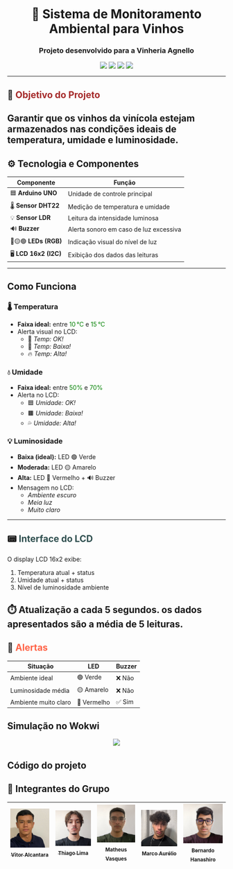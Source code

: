 
<h1 align="center">🍷 Sistema de Monitoramento Ambiental para Vinhos</h1>
<h3 align="center">Projeto desenvolvido para a <strong>Vinheria Agnello</strong></h3>

<p align="center">
  <img src="https://img.shields.io/badge/Arduino-UNO-00979D?style=for-the-badge&logo=arduino&logoColor=white">
  <img src="https://img.shields.io/badge/Sensor-DHT22-yellow?style=for-the-badge">
  <img src="https://img.shields.io/badge/Sensor-LDR-orange?style=for-the-badge">
  <img src="https://img.shields.io/badge/Display-LCD_16x2-blue?style=for-the-badge">
</p>

---

## 📌 <span style="color:#A52A2A">Objetivo do Projeto</span>

Garantir que os vinhos da **vinícola** estejam armazenados nas **condições ideais de temperatura, umidade e luminosidade.**
---


## ⚙️ <span>Tecnologia e Componentes</span>

| Componente         | Função                              |
|--------------------|--------------------------------------|
| 🟦 **Arduino UNO**      | Unidade de controle principal        |
| 🌡 **Sensor DHT22**     | Medição de temperatura e umidade     |
| 💡 **Sensor LDR**       | Leitura da intensidade luminosa      |
| 🔊 **Buzzer**            | Alerta sonoro em caso de luz excessiva |
| 🔴🟡🟢 **LEDs (RGB)**     | Indicação visual do nível de luz     |
| 🖥 **LCD 16x2 (I2C)**   | Exibição dos dados das leituras     |

---

##  <span>Como Funciona</span>

### 🌡️ Temperatura

- **Faixa ideal:** entre <span style="color:green">10 °C</span> e <span style="color:green">15 °C</span>
- Alerta visual no LCD:
  - 🔵 *Temp: OK!* 
  - 🥶 *Temp: Baixa!* 
  - 🔥 *Temp: Alta!*

### 💧 Umidade

- **Faixa ideal:** entre <span style="color:green">50%</span> e <span style="color:green">70%</span>
- Alerta no LCD:
  - 🟦 *Umidade: OK!*  
  - 🟫 *Umidade: Baixa!*  
  - 💦 *Umidade: Alta!*

### 💡 Luminosidade

- **Baixa (ideal):** LED 🟢 Verde  
- **Moderada:** LED 🟡 Amarelo  
- **Alta:** LED 🔴 Vermelho + 🔊 Buzzer  
- Mensagem no LCD:
  - *Ambiente escuro*
  - *Meia luz*
  - *Muito claro*

---

## 📟 <span style="color:#2F4F4F">Interface do LCD</span>

O display LCD 16x2 exibe:

1. Temperatura atual + status
2. Umidade atual + status
3. Nível de luminosidade ambiente

⏱️ **Atualização a cada 5 segundos.**
**os dados apresentados são a média de 5 leituras.**
---

## 🚨 <span style="color:#FF6347">Alertas</span>

| Situação              | LED      | Buzzer |
|-----------------------|----------|--------|
| Ambiente ideal        | 🟢 Verde  | ❌ Não |
| Luminosidade média    | 🟡 Amarelo| ❌ Não |
| Ambiente muito claro  | 🔴 Vermelho | ✅ Sim |


## Simulação no Wokwi
<p align="center">
 <a href="https://wokwi.com/projects/430521721277284353" target="_blank">
 <img src="https://img.shields.io/badge/Abrir%20no%20Wokwi-00C853?style=for-the-badge&logo=arduino&logoColor=white">
  </a>
  </p>

## Código do projeto


## 👥 Integrantes do Grupo
| [<img loading="lazy" src="./images/Vitor.png" width=115><br><sub>Vitor Alcantara</sub>](https://github.com/VitorAlcantara-tech) | [<img loading="lazy" src="./images/Thiago.png" width=115><br><sub>Thiago Lima</sub>](https://github.com/thiagolima-tech) |  [<img loading="lazy" src="./images/Matheus.png" width=115><br><sub>Matheus Vasques</sub>](https://github.com/maatvasques) | [<img loading="lazy" src="./images/Marco.png" width=115><br><sub>Marco Aurélio</sub>](https://github.com/Arriatea) | [<img loading="lazy" src="./images/Bernardo.png" width=115><br><sub>Bernardo Hanashiro</sub>](https://github.com/BernardoYuji) | 
| :---: | :---: | :---: | :---: | :---: |
